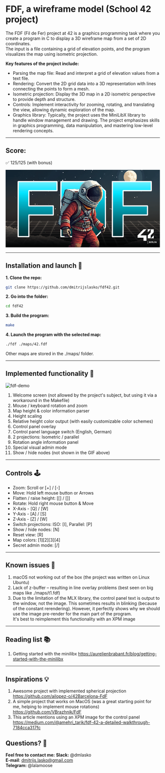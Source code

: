 # FDF, a wireframe model (School 42 project)
The FDF (Fil de Fer) project at 42 is a graphics programming task where you create a program in C to display a 3D wireframe map from a set of 2D coordinates.  
The input is a file containing a grid of elevation points, and the program visualizes the map using isometric projection.

**Key features of the project include:**
* Parsing the map file: Read and interpret a grid of elevation values from a text file.
* Rendering: Convert the 2D grid data into a 3D representation with lines connecting the points to form a mesh.
* Isometric projection: Display the 3D map in a 2D isometric perspective to provide depth and structure.
* Controls: Implement interactivity for zooming, rotating, and translating the view, allowing dynamic exploration of the map.
* Graphics library: Typically, the project uses the MiniLibX library to handle window management and drawing.
The project emphasizes skills in graphics programming, data manipulation, and mastering low-level rendering concepts.

---

## Score:
✅ 125/125 (with bonus)

![42.fdf map](./_img/fdf-header-image-min.png)

---

## Installation and launch 🚀
**1. Clone the repo:**
```bash
git clone https://github.com/dmitrijslasko/fdf42.git
```
**2. Go into the folder:**
```bash
cd fdf42
```
**3. Build the program:**
```bash
make
```
**4. Launch the program with the selected map:**
```bash
./fdf ./maps/42.fdf
```
Other maps are stored in the ./maps/ folder.

---

## Implemented functionality 🤖
![fdf-demo](https://github.com/dmitrijslasko/42-assets/blob/d9ae0a69c1fc9aea10fa920e7ee1ba405123e805/fdf/dmlasko-fdf-demo-v2.gif?raw=true)
1. Welcome screen (not allowed by the project's subject, but using it via a workaround in the Makefile)
1. Mouse / keyboard rotation and zoom
1. Map height & color information parser
1. Height scaling
1. Relative height color output (with easily customizable color schemes)
1. Control panel overlay
1. Control panel language switch (English, German)
1. 2 projections: Isometric / parallel
1. Rotation angle information panel
1. Special visual admin mode
1. Show / hide nodes (not shown in the GIF above)

---

## Controls 🕹️
* Zoom: Scroll or [+] / [-]
* Move: Hold left mouse button or Arrows
* Flatten / raise height: [\[] / [\]]
* Rotate: Hold right mouse button & Move
* X-Axis - [Q] / [W]
* Y-Axis - [A] / [S]
* Z-Axis - [Z] / [W]
* Switch projections: ISO: [I], Parallel: [P]
* Show / hide nodes: [N]
* Reset view: [R]
* Map colors: [1][2][3][4]
* Secret admin mode: [/]

---

## Known issues 🚨
1. macOS not working out of the box (the project was written on Linux Ubuntu)
1. Lack of z-buffer – resulting in line overlay problems (best seen on big maps like ./maps/t1.fdf)
1. Due to the limitation of the MLX library, the control panel text is output to the window, not the image.
This sometimes results in blinking (because of the constant rerendering).
However, it perfectly shows why we should use the image pre-render for the main part of the program.  
It's best to reimplement this functionality with an XPM image

---

## Reading list 📚
1. Getting started with the minilibx
https://aurelienbrabant.fr/blog/getting-started-with-the-minilibx

---

## Inspirations 💡
1. Awesome project with implemented spherical projection
https://github.com/ailopez-o/42Barcelona-FdF
2. A simple project that works on MacOS (was a great starting point for me, helping to implement mouse rotations)
https://github.com/VBrazhnik/FdF
3. This article mentions using an XPM image for the control panel
https://medium.com/@amehri_tarik/fdf-42-a-detailed-walkthrough-7184cca317fc

## Questions? 🤔
**Feel free to contact me:**
**Slack:** @dmlasko  
**E-mail**: dmitrijs.lasko@gmail.com  
**Telegram:** @lalamoose  
